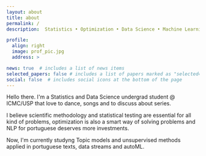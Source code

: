 ```yaml
---
layout: about
title: about
permalink: /
description:  Statistics • Optimization • Data Science • Machine Learning

profile:
  align: right
  image: prof_pic.jpg
  address: >

news: true  # includes a list of news items
selected_papers: false # includes a list of papers marked as "selected={true}"
social: false  # includes social icons at the bottom of the page
---
```


Hello there. I'm a Statistics and Data Science undergrad student @ ICMC/USP that love to dance, songs and to discuss about series.

I believe scientific methodology and statistical testing are essential for all kind of problems, optimization is also a smart way of solving problems and NLP for portuguese deserves more investments. 

Now, I'm currently studyng Topic models and unsupervised methods applied in portuguese texts, data streams and autoML.  

